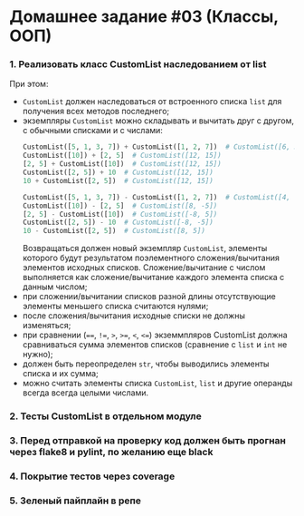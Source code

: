 # Домашнее задание #03 (Классы, ООП)

### 1. Реализовать класс CustomList наследованием от list

При этом:
- `CustomList` должен наследоваться от встроенного списка `list` для получения всех методов последнего;
- экземпляры `CustomList` можно складывать и вычитать друг с другом, с обычными списками и с числами:
  ```py
  CustomList([5, 1, 3, 7]) + CustomList([1, 2, 7])  # CustomList([6, 3, 10, 7])
  CustomList([10]) + [2, 5]  # CustomList([12, 15])
  [2, 5] + CustomList([10])  # CustomList([12, 15])
  CustomList([2, 5]) + 10  # CustomList([12, 15])
  10 + CustomList([2, 5])  # CustomList([12, 15])

  CustomList([5, 1, 3, 7]) - CustomList([1, 2, 7])  # CustomList([4, -1, -4, 7])
  CustomList([10]) - [2, 5]  # CustomList([8, -5])
  [2, 5] - CustomList([10])  # CustomList([-8, 5])
  CustomList([2, 5]) - 10  # CustomList([-8, -5])
  10 - CustomList([2, 5])  # CustomList([8, 5])
  ```
  Возвращаться должен новый экземпляр `CustomList`, элементы которого будут результатом поэлементного сложения/вычитания элементов исходных списков.
  Сложение/вычитание с числом выполняется как сложение/вычитание каждого элемента списка с данным числом;
- при сложении/вычитании списков разной длины отсутствующие элементы меньшего списка считаются нулями;
- после сложения/вычитания исходные списки не должны изменяться;
- при сравнении (`==`, `!=`, `>`, `>=`, `<`, `<=`) экземмпляров CustomList должна сравниваться сумма элементов списков (сравнение с `list` и `int` не нужно);
- должен быть переопределен `str`, чтобы выводились элементы списка и их сумма;
- можно считать элементы списка `CustomList`, `list` и другие операнды всегда всегда целыми числами.

### 2. Тесты CustomList в отдельном модуле

### 3. Перед отправкой на проверку код должен быть прогнан через flake8 и pylint, по желанию еще black

### 4. Покрытие тестов через coverage

### 5. Зеленый пайплайн в репе